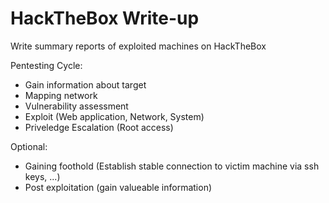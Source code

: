 # HackTheBox Write-up

Write summary reports of exploited machines on HackTheBox

Pentesting Cycle:
- Gain information about target
- Mapping network
- Vulnerability assessment
- Exploit (Web application, Network, System)
- Priveledge Escalation (Root access)

Optional:
- Gaining foothold (Establish stable connection to victim machine via ssh keys, ...)
- Post exploitation (gain valueable information)

